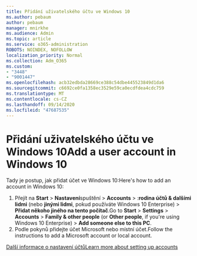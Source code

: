 ```yaml
---
title: Přidání uživatelského účtu ve Windows 10
ms.author: pebaum
author: pebaum
manager: mnirkhe
ms.audience: Admin
ms.topic: article
ms.service: o365-administration
ROBOTS: NOINDEX, NOFOLLOW
localization_priority: Normal
ms.collection: Adm_O365
ms.custom:
- "3448"
- "9001447"
ms.openlocfilehash: acb32edbda28669ce388c54dbe445523849d1da6
ms.sourcegitcommit: c6692ce0fa1358ec3529e59ca0ecdfdea4cdc759
ms.translationtype: MT
ms.contentlocale: cs-CZ
ms.lasthandoff: 09/14/2020
ms.locfileid: "47687535"
---
```

# <a name="add-a-user-account-in-windows-10"></a><span data-ttu-id="8b0e8-102">Přidání uživatelského účtu ve Windows 10</span><span class="sxs-lookup"><span data-stu-id="8b0e8-102">Add a user account in Windows 10</span></span>

<span data-ttu-id="8b0e8-103">Tady je postup, jak přidat účet ve Windows 10:</span><span class="sxs-lookup"><span data-stu-id="8b0e8-103">Here's how to add an account in Windows 10:</span></span>

1. <span data-ttu-id="8b0e8-104">Přejít na **Start**  >  **Nastavení**spuštění  >  **Accounts**  >  :**rodina účtů & dalšími lidmi** (nebo **jinými lidmi**, pokud používáte Windows 10 Enterprise) > **Přidat někoho jiného na tento počítač**.</span><span class="sxs-lookup"><span data-stu-id="8b0e8-104">Go to **Start** > **Settings** > **Accounts** > **Family & other people** (or **Other people**, if you're using Windows 10 Enterprise) > **Add someone else to this PC**.</span></span>
2. <span data-ttu-id="8b0e8-105">Podle pokynů přidejte účet Microsoft nebo místní účet.</span><span class="sxs-lookup"><span data-stu-id="8b0e8-105">Follow the instructions to add a Microsoft account or local account.</span></span>

[<span data-ttu-id="8b0e8-106">Další informace o nastavení účtů</span><span class="sxs-lookup"><span data-stu-id="8b0e8-106">Learn more about setting up accounts</span></span>](https://support.microsoft.com/help/17197/)